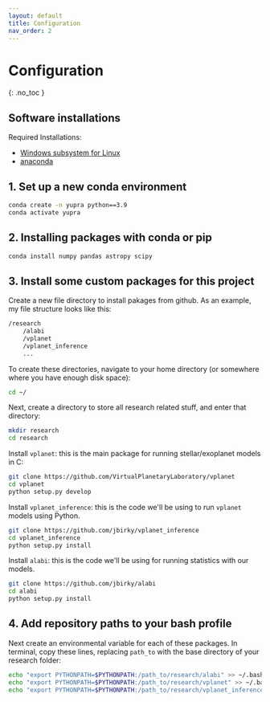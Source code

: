 ```yaml
---
layout: default
title: Configuration
nav_order: 2
---
```


# Configuration
{: .no_toc }


## Software installations

Required Installations:
- [Windows subsystem for Linux](https://learn.microsoft.com/en-us/windows/wsl/install)
- [anaconda](https://docs.anaconda.com/free/anaconda/install/linux/)


## 1. Set up a new conda environment
```bash
conda create -n yupra python==3.9
conda activate yupra
```



## 2. Installing packages with conda or pip
```bash
conda install numpy pandas astropy scipy
```


## 3. Install some custom packages for this project

Create a new file directory to install pakages from github. As an example, my file structure looks like this:
```bash
/research
	/alabi
	/vplanet
	/vplanet_inference
	...
```
To create these directories, navigate to your home directory (or somewhere where you have enough disk space):
```bash
cd ~/
```
Next, create a directory to store all research related stuff, and enter that directory:
```bash
mkdir research
cd research
```

Install `vplanet`: this is the main package for running stellar/exoplanet models in C:
```bash
git clone https://github.com/VirtualPlanetaryLaboratory/vplanet
cd vplanet
python setup.py develop
```

Install `vplanet_inference`: this is the code we'll be using to run `vplanet` models using Python.

```bash
git clone https://github.com/jbirky/vplanet_inference
cd vplanet_inference
python setup.py install
```

Install `alabi`: this is the code we'll be using for running statistics with our models.
```bash
git clone https://github.com/jbirky/alabi  
cd alabi  
python setup.py install
```

## 4. Add repository paths to your bash profile
Next create an environmental variable for each of these packages. In terminal, copy these lines, replacing `path_to` with the base directory of your research folder:
```bash
echo "export PYTHONPATH=$PYTHONPATH:/path_to/research/alabi" >> ~/.bash_profile
echo "export PYTHONPATH=$PYTHONPATH:/path_to/research/vplanet" >> ~/.bash_profile
echo "export PYTHONPATH=$PYTHONPATH:/path_to/research/vplanet_inference" >> ~/.bash_profile
```